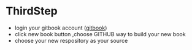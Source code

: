 # ThirdStep

- login your gitbook account ([gitbook](https://www.gitbook.com/))
- click new book button ,choose GITHUB way to build your new book
- choose your new respository as your source